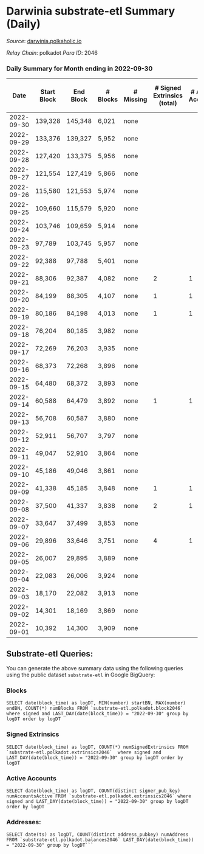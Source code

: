 # Darwinia substrate-etl Summary (Daily)

_Source_: [darwinia.polkaholic.io](https://darwinia.polkaholic.io)

*Relay Chain*: polkadot
*Para ID*: 2046



### Daily Summary for Month ending in 2022-09-30


| Date | Start Block | End Block | # Blocks | # Missing | # Signed Extrinsics (total) | # Active Accounts | # Addresses with Balances | # Events | # Transfers | # XCM Transfers In | # XCM Transfers Out |
| ---- | ----------- | --------- | -------- | --------- | --------------------------- | ----------------- | ------------------------- | -------- | ----------- | ------------------ | ------------------- |
| 2022-09-30 | 139,328 | 145,348 | 6,021 | none |  |  | 10 | 12,045 |   |   |   |
| 2022-09-29 | 133,376 | 139,327 | 5,952 | none |  |  |  | 11,907 |   |   |   |
| 2022-09-28 | 127,420 | 133,375 | 5,956 | none |  |  |  | 11,916 |   |   |   |
| 2022-09-27 | 121,554 | 127,419 | 5,866 | none |  |  |  | 11,735 |   |   |   |
| 2022-09-26 | 115,580 | 121,553 | 5,974 | none |  |  |  | 11,951 |   |   |   |
| 2022-09-25 | 109,660 | 115,579 | 5,920 | none |  |  |  | 11,844 |   |   |   |
| 2022-09-24 | 103,746 | 109,659 | 5,914 | none |  |  |  | 11,831 |   |   |   |
| 2022-09-23 | 97,789 | 103,745 | 5,957 | none |  |  |  | 11,920 |   |   |   |
| 2022-09-22 | 92,388 | 97,788 | 5,401 | none |  |  |  | 10,805 |   |   |   |
| 2022-09-21 | 88,306 | 92,387 | 4,082 | none | 2 | 1 |  | 8,177 |   |   |   |
| 2022-09-20 | 84,199 | 88,305 | 4,107 | none | 1 | 1 |  | 8,222 |   |   |   |
| 2022-09-19 | 80,186 | 84,198 | 4,013 | none | 1 | 1 |  | 8,037 |   |   |   |
| 2022-09-18 | 76,204 | 80,185 | 3,982 | none |  |  |  | 7,966 |   |   |   |
| 2022-09-17 | 72,269 | 76,203 | 3,935 | none |  |  |  | 7,872 |   |   |   |
| 2022-09-16 | 68,373 | 72,268 | 3,896 | none |  |  |  | 7,795 |   |   |   |
| 2022-09-15 | 64,480 | 68,372 | 3,893 | none |  |  |  | 7,788 |   |   |   |
| 2022-09-14 | 60,588 | 64,479 | 3,892 | none | 1 | 1 |  | 7,861 | 61  |   |   |
| 2022-09-13 | 56,708 | 60,587 | 3,880 | none |  |  |  | 7,762 |   |   |   |
| 2022-09-12 | 52,911 | 56,707 | 3,797 | none |  |  |  | 7,596 |   |   |   |
| 2022-09-11 | 49,047 | 52,910 | 3,864 | none |  |  |  | 7,730 |   |   |   |
| 2022-09-10 | 45,186 | 49,046 | 3,861 | none |  |  |  | 7,724 |   |   |   |
| 2022-09-09 | 41,338 | 45,185 | 3,848 | none | 1 | 1 |  | 7,704 |   |   |   |
| 2022-09-08 | 37,500 | 41,337 | 3,838 | none | 2 | 1 |  | 7,693 |   |   |   |
| 2022-09-07 | 33,647 | 37,499 | 3,853 | none |  |  |  | 7,708 |   |   |   |
| 2022-09-06 | 29,896 | 33,646 | 3,751 | none | 4 | 1 |  | 7,524 |   |   |   |
| 2022-09-05 | 26,007 | 29,895 | 3,889 | none |  |  |  | 7,780 |   |   |   |
| 2022-09-04 | 22,083 | 26,006 | 3,924 | none |  |  |  | 7,850 |   |   |   |
| 2022-09-03 | 18,170 | 22,082 | 3,913 | none |  |  |  | 7,828 |   |   |   |
| 2022-09-02 | 14,301 | 18,169 | 3,869 | none |  |  |  | 7,741 |   |   |   |
| 2022-09-01 | 10,392 | 14,300 | 3,909 | none |  |  |  | 7,820 |   |   |   |

## Substrate-etl Queries:
You can generate the above summary data using the following queries using the public dataset `substrate-etl` in Google BigQuery:


### Blocks
```
SELECT date(block_time) as logDT, MIN(number) startBN, MAX(number) endBN, COUNT(*) numBlocks FROM `substrate-etl.polkadot.block2046`  where signed and LAST_DAY(date(block_time)) = "2022-09-30" group by logDT order by logDT
```


### Signed Extrinsics
```
SELECT date(block_time) as logDT, COUNT(*) numSignedExtrinsics FROM `substrate-etl.polkadot.extrinsics2046`  where signed and LAST_DAY(date(block_time)) = "2022-09-30" group by logDT order by logDT
```


### Active Accounts
```
SELECT date(block_time) as logDT, COUNT(distinct signer_pub_key) numAccountsActive FROM `substrate-etl.polkadot.extrinsics2046` where signed and LAST_DAY(date(block_time)) = "2022-09-30" group by logDT order by logDT
```


### Addresses:
```
SELECT date(ts) as logDT, COUNT(distinct address_pubkey) numAddress FROM `substrate-etl.polkadot.balances2046` LAST_DAY(date(block_time)) = "2022-09-30" group by logDT```

